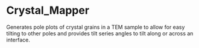 # Crystal_Mapper
Generates pole plots of crystal grains in a TEM sample to allow for easy tilting to other poles and provides tilt series angles to tilt along or across an interface.
